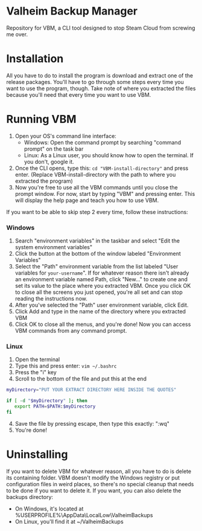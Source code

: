 # Valheim Backup Manager
Repository for VBM, a CLI tool designed to stop Steam Cloud from screwing me over.

# Installation
All you have to do to install the program is download and extract one of the release packages. You'll have to go through some steps every time you want to use the program, though. Take note of where you extracted the files because you'll need that every time you want to use VBM.

# Running VBM
1. Open your OS's command line interface:
    * Windows: Open the command prompt by searching "command prompt" on the task bar
    * Linux: As a Linux user, you should know how to open the terminal. If you don't, google it.
2. Once the CLI opens, type this: `cd "VBM-install-directory"` and press enter. (Replace VBM-install-directory with the path to where you extracted the program)
3. Now you're free to use all the VBM commands until you close the prompt window. For now, start by typing "VBM" and pressing enter. This will display the help page and teach you how to use VBM.

If you want to be able to skip step 2 every time, follow these instructions:

### Windows
1. Search "environment variables" in the taskbar and select "Edit the system environment variables"
2. Click the button at the bottom of the window labeled "Environment Variables"
3. Select the "Path" environment variable from the list labeled "User variables for `your-username`". If for whatever reason there isn't already an environment variable named Path, click "New..." to create one and set its value to the place where you extracted VBM. Once you click OK to close all the screens you just opened, you're all set and can stop reading the instructions now.
4. After you've selected the "Path" user environment variable, click Edit.
5. Click Add and type in the name of the directory where you extracted VBM
6. Click OK to close all the menus, and you're done! Now you can access VBM commands from any command prompt.

### Linux
1. Open the terminal
2. Type this and press enter: `vim ~/.bashrc`
3. Press the "i" key
4. Scroll to the bottom of the file and put this at the end
```bash
myDirectory="PUT YOUR EXTRACT DIRECTORY HERE INSIDE THE QUOTES"

if [ -d "$myDirectory" ]; then
   export PATH=$PATH:$myDirectory
fi
```
4. Save the file by pressing escape, then type this exactly: ":wq"
5. You're done!

# Uninstalling
If you want to delete VBM for whatever reason, all you have to do is delete its containing folder. VBM doesn't modify the Windows registry or put configuration files in weird places, so there's no special cleanup that needs to be done if you want to delete it. If you want, you can also delete the backups directory:
- On Windows, it's located at %USERPROFILE%\AppData\LocalLow\ValheimBackups
- On Linux, you'll find it at ~/ValheimBackups
